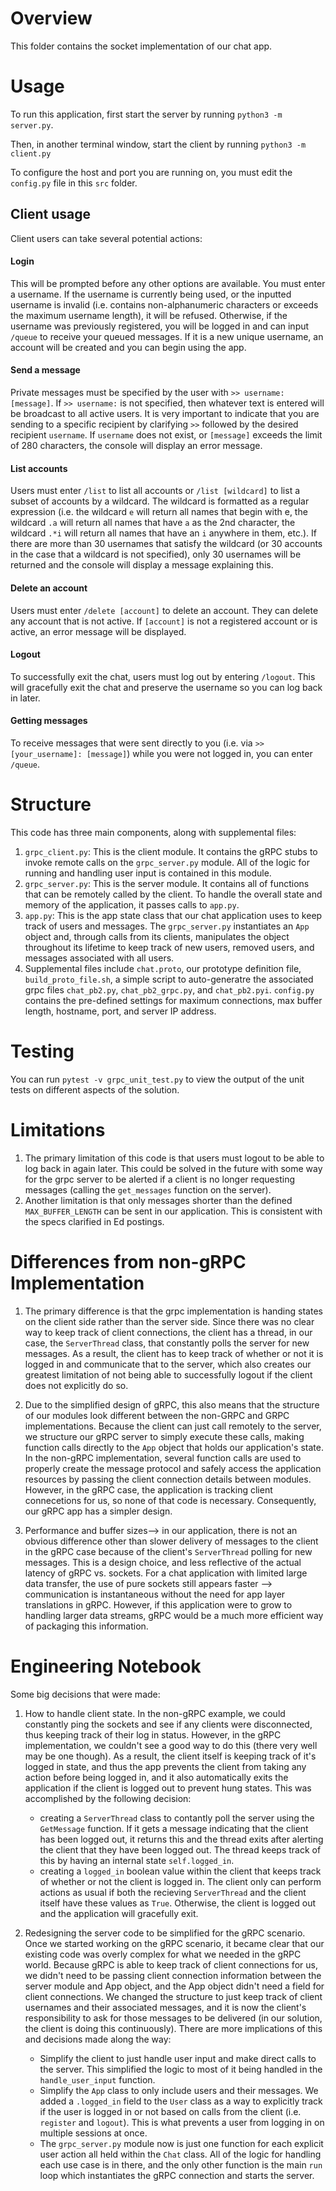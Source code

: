 # Overview
This folder contains the socket implementation of our chat app.

# Usage
To run this application, first start the server by running `python3 -m server.py`.

Then, in another terminal window, start the client by running `python3 -m client.py`

To configure the host and port you are running on, you must edit the `config.py` file in this `src` folder. 

## Client usage

Client users can take several potential actions:

#### Login 
This will be prompted before any other options are available. You must enter a username. If the username is currently being used, or the inputted username is invalid (i.e. contains non-alphanumeric characters or exceeds the maximum username length), it will be refused. Otherwise, if the username was previously registered, you will be logged in and can input `/queue` to receive your queued messages. If it is a new unique username, an account will be created and you can begin using the app.

#### Send a message

Private messages must be specified by the user with `>> username: [message]`. If `>> username:` is not specified, then whatever text is entered will be broadcast to all active users. It is very important to indicate that you are sending to a specific recipient by clarifying `>>` followed by the desired recipient `username`. If `username` does not exist, or `[message]` exceeds the limit of 280 characters, the console will display an error message.  

#### List accounts

Users must enter `/list` to list all accounts or `/list [wildcard]` to list a subset of accounts by a wildcard. The wildcard is formatted as a regular expression (i.e. the wildcard `e` will return all names that begin with e, the wildcard `.a` will return all names that have `a` as the 2nd character, the wildcard `.*i` will return all names that have an `i` anywhere in them, etc.). If there are more than 30 usernames that satisfy the wildcard (or 30 accounts in the case that a wildcard is not specified), only 30 usernames will be returned and the console will display a message explaining this.

#### Delete an account

Users must enter `/delete [account]` to delete an account. They can delete any account that is not active. If `[account]` is not a registered account or is active, an error message will be displayed.

#### Logout

To successfully exit the chat, users must log out by entering `/logout`. This will gracefully exit the chat and preserve the username so you can log back in later. 


#### Getting messages

To receive messages that were sent directly to you (i.e. via `>>[your_username]: [message]`) while you were not logged in, you can enter `/queue`.

# Structure

This code has three main components, along with supplemental files:
1) `grpc_client.py`: This is the client module. It contains the gRPC stubs to invoke remote calls on the `grpc_server.py` module. All of the logic for running and handling user input is contained in this module.
2) `grpc_server.py`: This is the server module. It contains all of functions that can be remotely called by the client. To handle the overall state and memory of the application, it passes calls to `app.py`.
3) `app.py`: This is the app state class that our chat application uses to keep track of users and messages. The `grpc_server.py` instantiates an `App` object and, through calls from its clients, manipulates the object throughout its lifetime to keep track of new users, removed users, and messages associated with all users. 
4) Supplemental files include `chat.proto`, our prototype definition file, `build_proto_file.sh`, a simple script to auto-generatre the associated grpc files `chat_pb2.py`, `chat_pb2_grpc.py`, and `chat_pb2.pyi`. `config.py` contains the pre-defined settings for maximum connections, max buffer length, hostname, port, and server IP address.

# Testing
You can run `pytest -v grpc_unit_test.py` to view the output of the unit tests on different aspects of the solution. 

# Limitations

1) The primary limitation of this code is that users must logout to be able to log back in again later. This could be solved in the future with some way for the grpc server to be alerted if a client is no longer requesting messages (calling the `get_messages` function on the server). 
2) Another limitation is that only messages shorter than the defined `MAX_BUFFER_LENGTH` can be sent in our application. This is consistent with the specs clarified in Ed postings. 

# Differences from non-gRPC Implementation

1) The primary difference is that the grpc implementation is handing states on the client side rather than the server side. Since there was no clear way to keep track of client connections, the client has a thread, in our case, the `ServerThread` class, that constantly polls the server for new messages. As a result, the client has to keep track of whether or not it is logged in and communicate that to the server, which also creates our greatest limitation of not being able to successfully logout if the client does not explicitly do so. 

2) Due to the simplified design of gRPC, this also means that the structure of our modules look different between the non-GRPC and GRPC implementations. Because the client can just call remotely to the server, we structure our gRPC server to simply execute these calls, making function calls directly to the `App` object that holds our application's state. In the non-gRPC implementation, several function calls are used to properly create the message protocol and safely access the application resources by passing the client connection details between modules. However, in the gRPC case, the application is tracking client connecetions for us, so none of that code is necessary. Consequently, our gRPC app has a simpler design. 

3) Performance and buffer sizes--> in our application, there is not an obvious difference other than slower delivery of messages to the client in the gRPC case because of the client's `ServerThread` polling for new messages. This is a design choice, and less reflective of the actual latency of gRPC vs. sockets. For a chat application with limited large data transfer, the use of pure sockets still appears faster --> communication is instantaneous without the need for app layer translations in gRPC. However, if this application were to grow to handling larger data streams, gRPC would be a much more efficient way of packaging this information. 

# Engineering Notebook

Some big decisions that were made:

1) How to handle client state. In the non-gRPC example, we could constantly ping the sockets and see if any clients were disconnected, thus keeping track of their log in status. However, in the gRPC implementation, we couldn't see a good way to do this (there very well may be one though). As a result, the client itself is keeping track of it's logged in state, and thus the app prevents the client from taking any action before being logged in, and it also automatically exits the application if the client is logged out to prevent hung states. This was accomplished by the following decision:
    - creating a `ServerThread` class to contantly poll the server using the `GetMessage` function. If it gets a message indicating that the client has been logged out, it returns this and the thread exits after alerting the client that they have been logged out. The thread keeps track of this by having an internal state `self.logged_in`.
    - creating a `logged_in` boolean value within the client that keeps track of whether or not the client is logged in. The client only can perform actions as usual if both the recieving `ServerThread` and the client itself have these values as `True`. Otherwise, the client is logged out and the application will gracefully exit. 

2) Redesigning the server code to be simplified for the gRPC scenario. Once we started working on the gRPC scenario, it became clear that our existing code was overly complex for what we needed in the gRPC world. Because gRPC is able to keep track of client connections for us, we didn't need to be passing client connection information between the server module and App object, and the App object didn't need a field for client connections. We changed the structure to just keep track of client usernames and their associated messages, and it is now the client's responsibility to ask for those messages to be delivered (in our solution, the client is doing this continuously). There are more implications of this and decisions made along the way:
    - Simplify the client to just handle user input and make direct calls to the server. This simplified the logic to most of it being handled in the `handle_user_input` function. 
    - Simplify the `App` class to only include users and their messages. We added a `.logged_in` field to the `User` class as a way to explicitly track if the user is logged in or not based on calls from the client (i.e. `register` and `logout`). This is what prevents a user from logging in on multiple sessions at once. 
    - The `grpc_server.py` module now is just one function for each explicit user action all held within the `Chat` class. All of the logic for handling each use case is in there, and the only other function is the main `run` loop which instantiates the gRPC connection and starts the server. 
